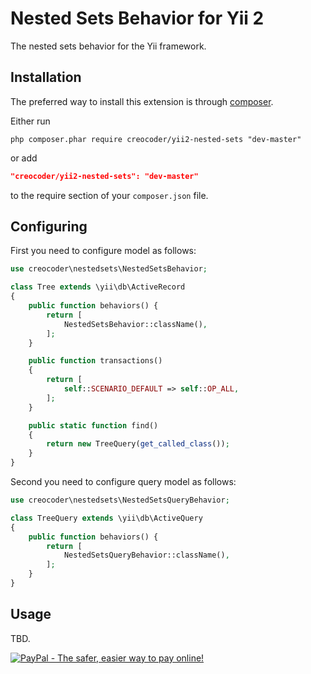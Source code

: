 # Nested Sets Behavior for Yii 2

The nested sets behavior for the Yii framework.

## Installation

The preferred way to install this extension is through [composer](http://getcomposer.org/download/).

Either run

```
php composer.phar require creocoder/yii2-nested-sets "dev-master"
```

or add

```json
"creocoder/yii2-nested-sets": "dev-master"
```

to the require section of your `composer.json` file.

## Configuring

First you need to configure model as follows:

```php
use creocoder\nestedsets\NestedSetsBehavior;

class Tree extends \yii\db\ActiveRecord
{
    public function behaviors() {
        return [
            NestedSetsBehavior::className(),
        ];
    }

    public function transactions()
    {
        return [
            self::SCENARIO_DEFAULT => self::OP_ALL,
        ];
    }

    public static function find()
    {
        return new TreeQuery(get_called_class());
    }
}
```

Second you need to configure query model as follows:

```php
use creocoder\nestedsets\NestedSetsQueryBehavior;

class TreeQuery extends \yii\db\ActiveQuery
{
    public function behaviors() {
        return [
            NestedSetsQueryBehavior::className(),
        ];
    }
}
```

## Usage

TBD.

[![PayPal - The safer, easier way to pay online!](https://www.paypalobjects.com/en_US/i/btn/btn_donate_LG.gif)](https://www.paypal.com/cgi-bin/webscr?cmd=_s-xclick&hosted_button_id=WJYG53DVUAALL)

